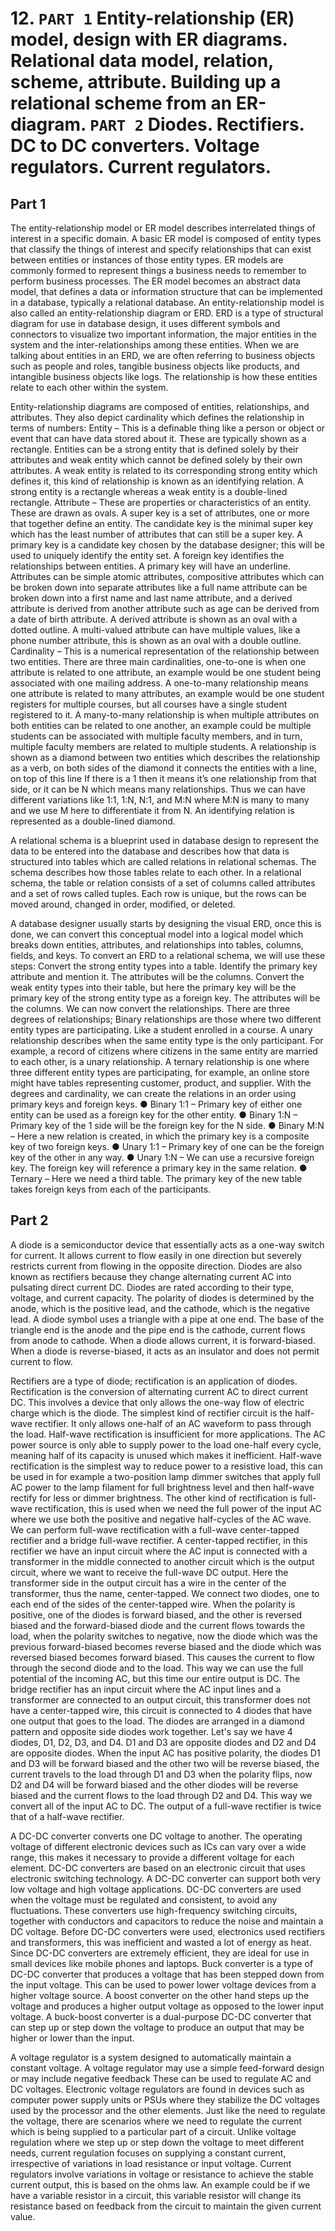 # 12. `PART 1` Entity-relationship (ER) model, design with ER diagrams. Relational data model, relation, scheme, attribute. Building up a relational scheme from an ER-diagram. `PART 2` Diodes. Rectifiers. DC to DC converters. Voltage regulators. Current regulators.

## Part 1

The entity-relationship model or ER model describes interrelated things of interest in a specific domain. A basic ER model is composed of entity types that classify the things of interest and specify relationships that can exist between entities or instances of those entity types. ER models are commonly formed to represent things a business needs to remember to perform business processes. The ER model becomes an abstract data model, that defines a data or information structure that can be implemented in a database, typically a relational database. An entity-relationship model is also called an entity-relationship diagram or ERD. ERD is a type of structural diagram for use in database design, it uses different symbols and connectors to visualize two important information, the major entities in the system and the inter-relationships among these entities. When we are talking about entities in an ERD, we are often referring to business objects such as people and roles, tangible business objects like products, and intangible business objects like logs. The relationship is how these entities relate to each other within the system.

Entity-relationship diagrams are composed of entities, relationships, and attributes. They also depict cardinality which defines the relationship in terms of numbers:
Entity – This is a definable thing like a person or object or event that can have data stored about it. These are typically shown as a rectangle. Entities can be a strong entity that is defined solely by their attributes and weak entity which cannot be defined solely by their own attributes. A weak entity is related to its corresponding strong entity which defines it, this kind of relationship is known as an identifying relation. A strong entity is a rectangle whereas a weak entity is a double-lined rectangle.
Attribute – These are properties or characteristics of an entity. These are drawn as ovals. A super key is a set of attributes, one or more that together define an entity. The candidate key is the minimal super key which has the least number of attributes that can still be a super key. A primary key is a candidate key chosen by the database designer; this will be used to uniquely identify the entity set. A foreign key identifies the relationships between entities. A primary key will have an underline. Attributes can be simple atomic attributes, compositive attributes which can be broken down into separate attributes like a full name attribute can be broken down into a first name and last name attribute, and a derived attribute is derived from another attribute such as age can be derived from a date of birth attribute. A derived attribute is shown as an oval with a dotted outline. A multi-valued attribute can have multiple values, like a phone number attribute, this is shown as an oval with a double outline.
Cardinality – This is a numerical representation of the relationship between two entities. There are three main cardinalities, one-to-one is when one attribute is related to one attribute, an example would be one student being associated with one mailing address. A one-to-many relationship means one attribute is related to many attributes, an example would be one student registers for multiple courses, but all courses have a single student registered to it. A many-to-many relationship is when multiple attributes on both entities can be related to one another, an example could be multiple students can be associated with multiple faculty members, and in turn, multiple faculty members are related to multiple students. A relationship is shown as a diamond between two entities which describes the relationship as a verb, on both sides of the diamond it connects the entities with a line, on top of this line If there is a 1 then it means it’s one relationship from that side, or it can be N which means many relationships. Thus we can have different variations like 1:1, 1:N, N:1, and M:N where M:N is many to many and we use M here to differentiate it from N. An identifying relation is represented as a double-lined diamond.

A relational schema is a blueprint used in database design to represent the data to be entered into the database and describes how that data is structured into tables which are called relations in relational schemas. The schema describes how those tables relate to each other. In a relational schema, the table or relation consists of a set of columns called attributes and a set of rows called tuples. Each row is unique, but the rows can be moved around, changed in order, modified, or deleted.

A database designer usually starts by designing the visual ERD, once this is done, we can convert this conceptual model into a logical model which breaks down entities, attributes, and relationships into tables, columns, fields, and keys. To convert an ERD to a relational schema, we will use these steps:
Convert the strong entity types into a table. Identify the primary key attribute and mention it. The attributes will be the columns.
Convert the weak entity types into their table, but here the primary key will be the primary key of the strong entity type as a foreign key. The attributes will be the columns.
We can now convert the relationships. There are three degrees of relationships; Binary relationships are those where two different entity types are participating. Like a student enrolled in a course. A unary relationship describes when the same entity type is the only participant. For example, a record of citizens where citizens in the same entity are married to each other, is a unary relationship. A ternary relationship is one where three different entity types are participating, for example, an online store might have tables representing customer, product, and supplier. With the degrees and cardinality, we can create the relations in an order using primary keys and foreign keys.
● Binary 1:1 – Primary key of either one entity can be used as a foreign key for the other entity.
● Binary 1:N – Primary key of the 1 side will be the foreign key for the N side.
● Binary M:N – Here a new relation is created, in which the primary key is a composite key of two foreign keys.
● Unary 1:1 – Primary key of one can be the foreign key of the other in any way.
● Unary 1:N – We can use a recursive foreign key. The foreign key will reference a primary key in the same relation.
● Ternary – Here we need a third table. The primary key of the new table takes foreign keys from each of the participants.

## Part 2

A diode is a semiconductor device that essentially acts as a one-way switch for current. It allows current to flow easily in one direction but severely restricts current from flowing in the opposite direction. Diodes are also known as rectifiers because they change alternating current AC into pulsating direct current DC. Diodes are rated according to their type, voltage, and current capacity. The polarity of diodes is determined by the anode, which is the positive lead, and the cathode, which is the negative lead. A diode symbol uses a triangle with a pipe at one end. The base of the triangle end is the anode and the pipe end is the cathode, current flows from anode to cathode. When a diode allows current, it is forward-biased. When a diode is reverse-biased, it acts as an insulator and does not permit current to flow.

Rectifiers are a type of diode; rectification is an application of diodes. Rectification is the conversion of alternating current AC to direct current DC. This involves a device that only allows the one-way flow of electric charge which is the diode. The simplest kind of rectifier circuit is the half-wave rectifier. It only allows one-half of an AC waveform to pass through the load.
Half-wave rectification is insufficient for more applications. The AC power source is only able to supply power to the load one-half every cycle, meaning half of its capacity is unused which makes it inefficient. Half-wave rectification is the simplest way to reduce power to a resistive load, this can be used in for example a two-position lamp dimmer switches that apply full AC power to the lamp filament for full brightness level and then half-wave rectify for less or dimmer brightness. The other kind of rectification is full-wave rectification, this is used when we need the full power of the input AC where we use both the positive and negative half-cycles of the AC wave. We can perform full-wave rectification with a full-wave center-tapped rectifier and a bridge full-wave rectifier. A center-tapped rectifier, in this rectifier we have an input circuit where the AC input is connected with a transformer in the middle connected to another circuit which is the output circuit, where we want to receive the full-wave DC output. Here the transformer side in the output circuit has a wire in the center of the transformer, thus the name, center-tapped. We connect two diodes, one to each end of the sides of the center-tapped wire. When the polarity is positive, one of the diodes is forward biased, and the other is reversed biased and the forward-biased diode and the current flows towards the load, when the polarity switches to negative, now the diode which was the previous forward-biased becomes reverse biased and the diode which was reversed biased becomes forward biased. This causes the current to flow through the second diode and to the load. This way we can use the full potential of the incoming AC, but this time our entire output is DC. The bridge rectifier has an input circuit where the AC input lines and a transformer are connected to an output circuit, this transformer does not have a center-tapped wire, this circuit is connected to 4 diodes that have one output that goes to the load. The diodes are arranged in a diamond pattern and opposite side diodes work together. Let's say we have 4 diodes, D1, D2, D3, and D4. D1 and D3 are opposite diodes and D2 and D4 are opposite diodes. When the input AC has positive polarity, the diodes D1 and D3 will be forward biased and the other two will be reverse biased, the current travels to the load through D1 and D3 when the polarity flips, now D2 and D4 will be forward biased and the other diodes will be reverse biased and the current flows to the load through D2 and D4. This way we convert all of the input AC to DC. The output of a full-wave rectifier is twice that of a half-wave rectifier.

A DC-DC converter converts one DC voltage to another. The operating voltage of different electronic devices such as ICs can vary over a wide range, this makes it necessary to provide a different voltage for each element. DC-DC converters are based on an electronic circuit that uses electronic switching technology. A DC-DC converter can support both very low voltage and high voltage applications. DC-DC converters are used when the voltage must be regulated and consistent, to avoid any fluctuations. These converters use high-frequency switching circuits, together with conductors and capacitors to reduce the noise and maintain a DC voltage. Before DC-DC converters were used, electronics used rectifiers and transformers, this was inefficient and wasted a lot of energy as heat. Since DC-DC converters are extremely efficient, they are ideal for use in small devices like mobile phones and laptops. Buck converter is a type of DC-DC converter that produces a voltage that has been stepped down from the input voltage. This can be used to power lower voltage devices from a higher voltage source. A boost converter on the other hand steps up the voltage and produces a higher output voltage as opposed to the lower input voltage. A buck-boost converter is a dual-purpose DC-DC converter that can step up or step down the voltage to produce an output that may be higher or lower than the input.

A voltage regulator is a system designed to automatically maintain a constant voltage. A voltage regulator may use a simple feed-forward design or may include negative feedback These can be used to regulate AC and DC voltages. Electronic voltage regulators are found in devices such as computer power supply units or PSUs where they stabilize the DC voltages used by the processor and the other elements.
Just like the need to regulate the voltage, there are scenarios where we need to regulate the current which is being supplied to a particular part of a circuit. Unlike voltage regulation where we step up or step down the voltage to meet different needs, current regulation focuses on supplying a constant current, irrespective of variations in load resistance or input voltage. Current regulators involve variations in voltage or resistance to achieve the stable current output, this is based on the ohms law. An example could be if we have a variable resistor in a circuit, this variable resistor will change its resistance based on feedback from the circuit to maintain the given current value.
